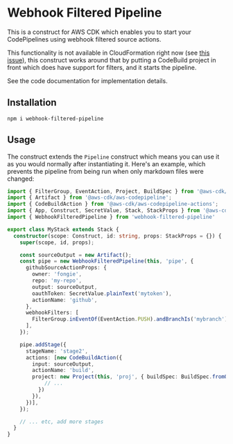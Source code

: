 # Webhook Filtered Pipeline

This is a construct for AWS CDK which enables you to start your CodePipelines using webhook filtered source actions.

This functionality is not available in CloudFormation right now (see [this issue](https://github.com/aws/aws-cdk/issues/10265)), this construct works around that by putting a CodeBuild project in front which does have support for filters, and it starts the pipeline.

See the code documentation for implementation details.

## Installation

```shell
npm i webhook-filtered-pipeline
```

## Usage

The construct extends the `Pipeline` construct which means you can use it as you would normally after instantiating it. Here's an example, which prevents the pipeline from being run when only markdown files were changed:

```typescript
import { FilterGroup, EventAction, Project, BuildSpec } from '@aws-cdk/aws-codebuild';
import { Artifact } from '@aws-cdk/aws-codepipeline';
import { CodeBuildAction } from '@aws-cdk/aws-codepipeline-actions';
import { App, Construct, SecretValue, Stack, StackProps } from '@aws-cdk/core';
import { WebhookFilteredPipeline } from 'webhook-filtered-pipeline'

export class MyStack extends Stack {
  constructor(scope: Construct, id: string, props: StackProps = {}) {
    super(scope, id, props);

    const sourceOutput = new Artifact();
    const pipe = new WebhookFilteredPipeline(this, 'pipe', {
      githubSourceActionProps: {
        owner: 'fongie',
        repo: 'my-repo',
        output: sourceOutput,
        oauthToken: SecretValue.plainText('mytoken'),
        actionName: 'github',
      },
      webhookFilters: [
        FilterGroup.inEventOf(EventAction.PUSH).andBranchIs('mybranch').andFilePathIsNot('*.md'),
      ],
    });

    pipe.addStage({
      stageName: 'stage2',
      actions: [new CodeBuildAction({
        input: sourceOutput,
        actionName: 'build',
        project: new Project(this, 'proj', { buildSpec: BuildSpec.fromObject({
            // ...
          }) 
        }),
      })],
    });

    // ... etc, add more stages
  }
}
```